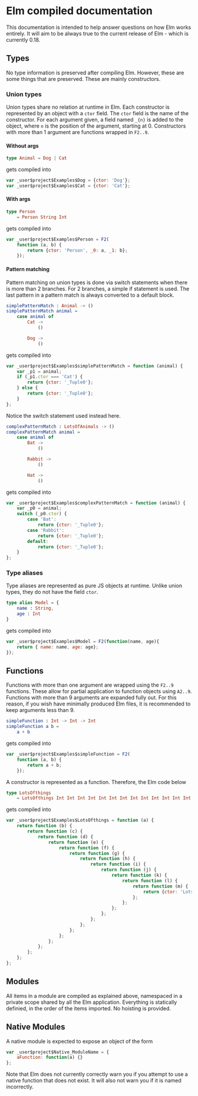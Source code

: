 # Elm compiled documentation


This documentation is intended to help answer questions on how Elm works entirely. It will aim to be always true to the current release of Elm - which is currently 0.18.


## Types

No type information is preserved after compiling Elm. However, these are some things that are preserved. These are mainly constructors. 

### Union types

Union types share no relation at runtime in Elm. Each constructor is represented by an object with a `ctor` field. The `ctor` field is the name of the constructor. For each argument given, a field named `_{n}` is added to the object, where `n` is the position of the argument, starting at 0. Constructors with more than 1 argument are functions wrapped in `F2..9`.

#### Without args

```elm
type Animal = Dog | Cat
```

gets compiled into

```js
var _user$project$Examples$Dog = {ctor: 'Dog'};
var _user$project$Examples$Cat = {ctor: 'Cat'};
```

#### With args

```elm
type Person
    = Person String Int
```

gets compiled into

```js
var _user$project$Examples$Person = F2(
	function (a, b) {
		return {ctor: 'Person', _0: a, _1: b};
	});
```


#### Pattern matching

Pattern matching on union types is done via switch statements when there is more than 2 branches. For 2 branches, a simple if statement is used. The last pattern in a pattern match is always converted to a default block.

```elm
simplePatternMatch : Animal -> ()
simplePatternMatch animal =
    case animal of
        Cat ->
            ()

        Dog ->
            ()
```

gets compiled into

```js
var _user$project$Examples$simplePatternMatch = function (animal) {
	var _p1 = animal;
	if (_p1.ctor === 'Cat') {
		return {ctor: '_Tuple0'};
	} else {
		return {ctor: '_Tuple0'};
	}
};
```

Notice the switch statement used instead here.

```elm
complexPatternMatch : LotsOfAnimals -> ()
complexPatternMatch animal =
    case animal of
        Bat ->
            ()

        Rabbit ->
            ()

        Hat ->
            ()
```

gets compiled into

```js
var _user$project$Examples$complexPatternMatch = function (animal) {
	var _p0 = animal;
	switch (_p0.ctor) {
		case 'Bat':
			return {ctor: '_Tuple0'};
		case 'Rabbit':
			return {ctor: '_Tuple0'};
		default:
			return {ctor: '_Tuple0'};
	}
};
```

### Type aliases

Type aliases are represented as pure JS objects at runtime. Unlike union types, they do not have the field `ctor`. 

```elm
type alias Model = {
	name : String, 
	age : Int
}
```

gets compiled into 

```js
var _user$project$Examples$Model = F2(function(name, age){
	return { name: name, age: age};
});
```



## Functions

Functions with more than one argument are wrapped using the `F2..9` functions. These allow for partial application to function objects using `A2..9`. Functions with more than 9 arguments are expanded fully out. For this reason, if you wish have minimally produced Elm files, it is recommended to keep arguments less than 9.


```elm
simpleFunction : Int -> Int -> Int
simpleFunction a b = 
    a + b
```

gets compiled into

```js
var _user$project$Examples$simpleFunction = F2(
	function (a, b) {
		return a + b;
	});
```

A constructor is represented as a function. Therefore, the Elm code below 

```elm
type LotsOfthings
    = LotsOfthings Int Int Int Int Int Int Int Int Int Int Int Int Int
```

gets compiled into

```js
var _user$project$Examples$LotsOfthings = function (a) {
	return function (b) {
		return function (c) {
			return function (d) {
				return function (e) {
					return function (f) {
						return function (g) {
							return function (h) {
								return function (i) {
									return function (j) {
										return function (k) {
											return function (l) {
												return function (m) {
													return {ctor: 'LotsOfthings', _0: a, _1: b, _2: c, _3: d, _4: e, _5: f, _6: g, _7: h, _8: i, _9: j, _10: k, _11: l, _12: m};
												};
											};
										};
									};
								};
							};
						};
					};
				};
			};
		};
	};
};
```


## Modules

All items in a module are compiled as explained above, namespaced in a private scope shared by all the Elm application. Everything is statically definied, in the order of the items imported. No hoisting is provided. 

## Native Modules

A native module is expected to expose an object of the form 

```js
var _user$project$Native_ModuleName = {
	aFunction: function(a) {}
};
```

Note that Elm does not currently correctly warn you if you attempt to use a native function that does not exist. It will also not warn you if it is named incorrectly.